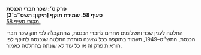 **פרק ט׳: שכר חברי הכנסת**  
**סעיף 58. שמירת תוקף [תיקון: תשס״ב־2]**  
[מקור: סעיף 58. ](https://he.wikisource.org/wiki/חוק_הכנסת#סעיף_58)  

החלטה לענין שכר ותשלומים אחרים לחברי הכנסת, שהתקבלה לפי חוק שכר חברי הכנסת, התש״ט–1949, תעמוד בתוקפה ככל שאינה סותרת החלטה שנכנסה לתוקף לפי הוראות פרק זה או כל עוד לא שונתה בהחלטה כאמור.